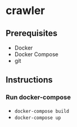 # crawler

## Prerequisites
- Docker
- Docker Compose
- git

## Instructions

### Run docker-compose
- `docker-compose build`
- `docker-compose up`
